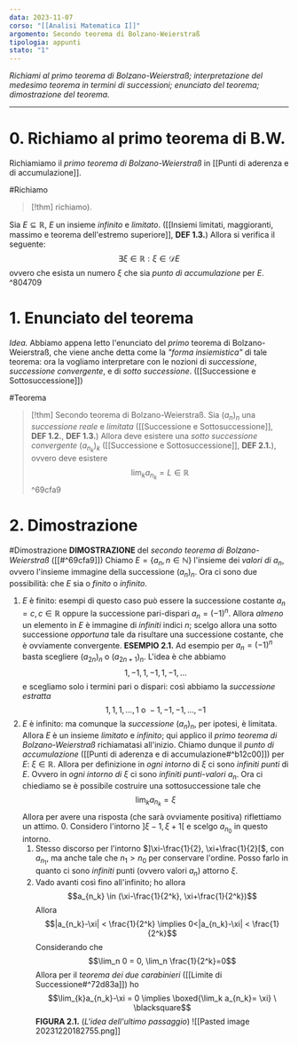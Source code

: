 ```yaml
---
data: 2023-11-07
corso: "[[Analisi Matematica I]]"
argomento: Secondo teorema di Bolzano-Weierstraß
tipologia: appunti
stato: "1"
---
```

*Richiami al primo teorema di Bolzano-Weierstraß; interpretazione del medesimo teorema in termini di successioni; enunciato del teorema; dimostrazione del teorema.*
- - -
# 0. Richiamo al primo teorema di B.W.
Richiamiamo il *primo teorema di Bolzano-Weierstraß* in [[Punti di aderenza e di accumulazione]].

#Richiamo
> [!thm] richiamo).
>  
Sia $E \subseteq \mathbb{R}$, $E$ un insieme *infinito* e *limitato*. ([[Insiemi limitati, maggioranti, massimo e teorema dell'estremo superiore]], **DEF 1.3.**)
Allora si verifica il seguente: $$
\exists \xi \in \mathbb{R}: \xi \in \mathcal{D} E
$$ovvero che esista un numero $\xi$ che sia *punto di accumulazione* per $E$. 
^804709
# 1. Enunciato del teorema
*Idea.* Abbiamo appena letto l'enunciato del *primo* teorema di Bolzano-Weierstraß, che viene anche detta come la *"forma insiemistica"* di tale teorema: ora la vogliamo interpretare con le nozioni di *successione*, *successione convergente*, e di *sotto successione*. ([[Successione e Sottosuccessione]])

#Teorema 
> [!thm] Secondo teorema di Bolzano-Weierstraß.
Sia $(a_n)_n$ una *successione reale* e *limitata*  ([[Successione e Sottosuccessione]], **DEF 1.2.**, **DEF 1.3.**)
Allora deve esistere una *sotto successione convergente* $(a_{n_k})_k$ ([[Successione e Sottosuccessione]], **DEF 2.1.**), ovvero deve esistere $$\lim_k a_{n_k} = L \in \mathbb{R}$$
^69cfa9
# 2. Dimostrazione
#Dimostrazione 
**DIMOSTRAZIONE** del *secondo teorema di Bolzano-Weierstraß* ([[#^69cfa9]])
Chiamo $E = \{a_n, n \in \mathbb{N}\}$ l'insieme dei *valori di* $a_n$, ovvero l'insieme immagine della successione $(a_n)_n$.
Ora ci sono due possibilità: che $E$ sia o *finito* o *infinito*. 
1. $E$ è finito: esempi di questo caso può essere la successione costante $a_n = c, c \in \mathbb{R}$ oppure la successione pari-dispari $a_n = (-1)^n$.
   Allora *almeno* un elemento in $E$ è immagine di *infiniti* indici $n$; scelgo allora una sotto successione *opportuna* tale da risultare una successione costante, che è ovviamente convergente. 
   **ESEMPIO 2.1.** Ad esempio per $a_n = (-1)^n$ basta scegliere $(a_{2n})_n$ o $(a_{2n+1})_n$. L'idea è che abbiamo $$1, -1, 1, -1, 1, -1, \ldots$$e scegliamo solo i termini pari o dispari: così abbiamo la *successione estratta* $$1, 1, 1, \ldots, 1 \text{ o }-1, -1, -1, \ldots, -1$$
2. $E$ è infinito: ma comunque la *successione* $(a_n)_n$, per ipotesi, è limitata. Allora $E$ è un insieme *limitato* e *infinito*; qui applico il *primo teorema di Bolzano-Weierstraß* richiamatasi all'inizio. Chiamo dunque il *punto di accumulazione* ([[Punti di aderenza e di accumulazione#^b12c00]]) per $E$: $\xi \in \mathbb{R}$.
   Allora per definizione in *ogni intorno* di $\xi$ ci sono *infiniti punti* di $E$.
   Ovvero in *ogni intorno di* $\xi$ ci sono *infiniti punti-valori* $a_n$. 
   Ora ci chiediamo se è possibile costruire una sottosuccessione tale che $$\lim_k a_{n_k} = \xi$$
   Allora per avere una risposta (che sarà ovviamente positiva) riflettiamo un attimo. 
   0. Considero l'intorno $]\xi -1, \xi +1[$ e scelgo $a_{n_0}$ in questo intorno.
   1. Stesso discorso per l'intorno $]\xi-\frac{1}{2}, \xi+\frac{1}{2}[$, con $a_{n_1}$, ma anche tale che $n_1 > n_0$ per conservare l'ordine. Posso farlo in quanto ci sono *infiniti* punti (ovvero valori $a_n$) attorno $\xi$.
   2. Vado avanti così fino all'infinito; ho allora $$a_{n_k} \in (\xi-\frac{1}{2^k}, \xi+\frac{1}{2^k})$$Allora $$|a_{n_k}-\xi| < \frac{1}{2^k} \implies 0<|a_{n_k}-\xi| < \frac{1}{2^k}$$Considerando che $$\lim_n 0 = 0, \lim_n \frac{1}{2^k}=0$$Allora per il *teorema dei due carabinieri* ([[Limite di Successione#^72d83a]]) ho $$\lim_{k}a_{n_k}-\xi = 0 \implies \boxed{\lim_k a_{n_k}= \xi} \ \blacksquare$$
**FIGURA 2.1.** (*L'idea dell'ultimo passaggio*)
![[Pasted image 20231220182755.png]]


